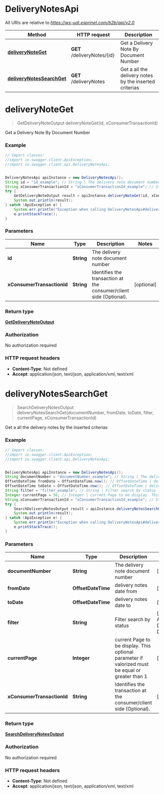 # DeliveryNotesApi

All URIs are relative to *https://ws-uat.esprinet.com/b2b/api/v2.0*

Method | HTTP request | Description
------------- | ------------- | -------------
[**deliveryNoteGet**](DeliveryNotesApi.md#deliveryNoteGet) | **GET** /deliveryNotes/{id} | Get a Delivery Note By Document Number
[**deliveryNotesSearchGet**](DeliveryNotesApi.md#deliveryNotesSearchGet) | **GET** /deliveryNotes | Get a all the delivery notes by the inserted criterias


<a name="deliveryNoteGet"></a>
# **deliveryNoteGet**
> GetDeliveryNoteOutput deliveryNoteGet(id, xConsumerTransactionId)

Get a Delivery Note By Document Number

### Example
```java
// Import classes:
//import io.swagger.client.ApiException;
//import io.swagger.client.api.DeliveryNotesApi;


DeliveryNotesApi apiInstance = new DeliveryNotesApi();
String id = "id_example"; // String | The delivery note document number
String xConsumerTransactionId = "xConsumerTransactionId_example"; // String | Identifies the transaction at the consumer/client side (Optional).
try {
    GetDeliveryNoteOutput result = apiInstance.deliveryNoteGet(id, xConsumerTransactionId);
    System.out.println(result);
} catch (ApiException e) {
    System.err.println("Exception when calling DeliveryNotesApi#deliveryNoteGet");
    e.printStackTrace();
}
```

### Parameters

Name | Type | Description  | Notes
------------- | ------------- | ------------- | -------------
 **id** | **String**| The delivery note document number |
 **xConsumerTransactionId** | **String**| Identifies the transaction at the consumer/client side (Optional). | [optional]

### Return type

[**GetDeliveryNoteOutput**](GetDeliveryNoteOutput.md)

### Authorization

No authorization required

### HTTP request headers

 - **Content-Type**: Not defined
 - **Accept**: application/json, text/json, application/xml, text/xml

<a name="deliveryNotesSearchGet"></a>
# **deliveryNotesSearchGet**
> SearchDeliveryNotesOutput deliveryNotesSearchGet(documentNumber, fromDate, toDate, filter, currentPage, xConsumerTransactionId)

Get a all the delivery notes by the inserted criterias

### Example
```java
// Import classes:
//import io.swagger.client.ApiException;
//import io.swagger.client.api.DeliveryNotesApi;


DeliveryNotesApi apiInstance = new DeliveryNotesApi();
String documentNumber = "documentNumber_example"; // String | The delivery note document number
OffsetDateTime fromDate = OffsetDateTime.now(); // OffsetDateTime | delivery notes date from
OffsetDateTime toDate = OffsetDateTime.now(); // OffsetDateTime | delivery notes date to
String filter = "filter_example"; // String | Filter search by status
Integer currentPage = 56; // Integer | current Page to be display. This optional parameter if valorized must be equal or greater than 1
String xConsumerTransactionId = "xConsumerTransactionId_example"; // String | Identifies the transaction at the consumer/client side (Optional).
try {
    SearchDeliveryNotesOutput result = apiInstance.deliveryNotesSearchGet(documentNumber, fromDate, toDate, filter, currentPage, xConsumerTransactionId);
    System.out.println(result);
} catch (ApiException e) {
    System.err.println("Exception when calling DeliveryNotesApi#deliveryNotesSearchGet");
    e.printStackTrace();
}
```

### Parameters

Name | Type | Description  | Notes
------------- | ------------- | ------------- | -------------
 **documentNumber** | **String**| The delivery note document number | [optional]
 **fromDate** | **OffsetDateTime**| delivery notes date from | [optional]
 **toDate** | **OffsetDateTime**| delivery notes date to | [optional]
 **filter** | **String**| Filter search by status | [optional] [enum: All, NotYetInvoiced, DeliveryInProgress, DeliveryFailed]
 **currentPage** | **Integer**| current Page to be display. This optional parameter if valorized must be equal or greater than 1 | [optional]
 **xConsumerTransactionId** | **String**| Identifies the transaction at the consumer/client side (Optional). | [optional]

### Return type

[**SearchDeliveryNotesOutput**](SearchDeliveryNotesOutput.md)

### Authorization

No authorization required

### HTTP request headers

 - **Content-Type**: Not defined
 - **Accept**: application/json, text/json, application/xml, text/xml

